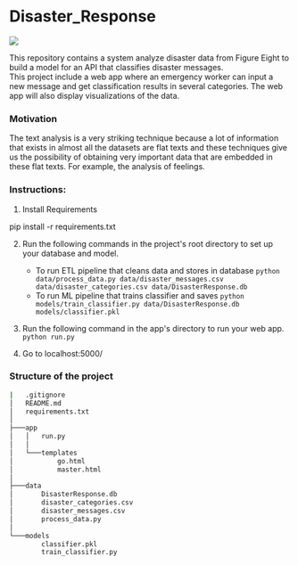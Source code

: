 # Disaster_Response

<img src="https://cdn.analyticsvidhya.com/wp-content/uploads/2020/01/pipe.png">

This repository contains a system analyze disaster data from Figure Eight to build a model for an API that classifies disaster messages.  
This project include a web app where an emergency worker can input a new message and get classification results in several categories. The web app will also display visualizations of the data.

### Motivation

The text analysis is a very striking technique because a lot of information that exists in almost all the datasets are flat texts and these techniques give us the possibility of obtaining very important data that are embedded in these flat texts. For example, the analysis of feelings.


### Instructions:

1. Install Requirements

pip install -r requirements.txt

2. Run the following commands in the project's root directory to set up your database and model.

    - To run ETL pipeline that cleans data and stores in database
        `python data/process_data.py data/disaster_messages.csv data/disaster_categories.csv data/DisasterResponse.db`
    - To run ML pipeline that trains classifier and saves
        `python models/train_classifier.py data/DisasterResponse.db models/classifier.pkl`

3. Run the following command in the app's directory to run your web app.
    `python run.py`

4. Go to localhost:5000/


### Structure of the project

```bash
|   .gitignore
│   README.md
│   requirements.txt
│
├───app
│   │   run.py
│   │
│   └───templates
│           go.html
│           master.html
│
├───data
│       DisasterResponse.db
│       disaster_categories.csv
│       disaster_messages.csv
│       process_data.py
│
└───models
        classifier.pkl
        train_classifier.py

```
